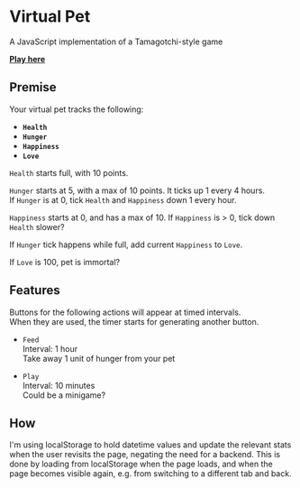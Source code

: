 # Virtual Pet

A JavaScript implementation of a Tamagotchi-style game

**[Play here](https://liamjshaw.github.io/virtual-pet/dist/)**

## Premise

Your virtual pet tracks the following:  
- **`Health`**
- **`Hunger`**
- **`Happiness`**
- **`Love`**

`Health` starts full, with 10 points.

`Hunger` starts at 5, with a max of 10 points. It ticks up 1 every 4 hours.  
If `Hunger` is at 0, tick `Health` and `Happiness` down 1 every hour.

`Happiness` starts at 0, and has a max of 10. If `Happiness` is > 0, tick down `Health` slower?

If `Hunger` tick happens while full, add current `Happiness` to `Love`.

If `Love` is 100, pet is immortal?


## Features

Buttons for the following actions will appear at timed intervals.   
When they are used, the timer starts for generating another button.  

- `Feed`  
Interval: 1 hour  
Take away 1 unit of hunger from your pet

- `Play`  
Interval: 10 minutes   
Could be a minigame?

## How

I'm using localStorage to hold datetime values and update the relevant stats when the user revisits the page, negating the need for a backend. This is done by loading from localStorage when the page loads, and when the page becomes visible again, e.g. from switching to a different tab and back.